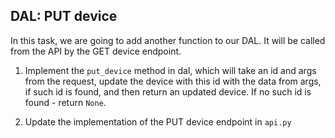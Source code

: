 ## DAL: PUT device

In this task, we are going to add another function to our DAL. 
It will be called from the API by the GET device endpoint.

1. Implement the `put_device` method in dal, which will take an id and args from the request, update the device with this id with the data from args, 
if such id is found, and then return an updated device. If no such id is found - return `None`.

2. Update the implementation of the PUT device endpoint in `api.py`
